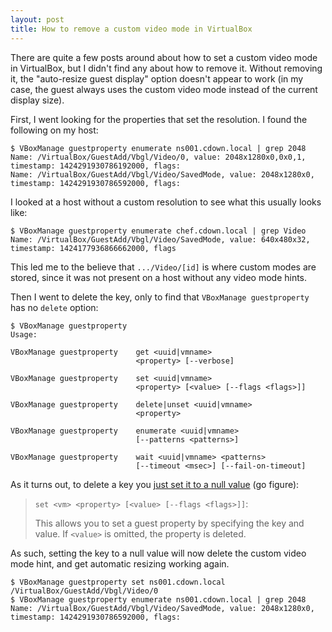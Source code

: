```yaml
---
layout: post
title: How to remove a custom video mode in VirtualBox
---
```


There are quite a few posts around about how to set a custom video mode in
VirtualBox, but I didn't find any about how to remove it. Without removing it,
the "auto-resize guest display" option doesn't appear to work (in my case, the
guest always uses the custom video mode instead of the current display size).

First, I went looking for the properties that set the resolution. I found the
following on my host:

    $ VBoxManage guestproperty enumerate ns001.cdown.local | grep 2048
    Name: /VirtualBox/GuestAdd/Vbgl/Video/0, value: 2048x1280x0,0x0,1, timestamp: 1424291930786192000, flags: 
    Name: /VirtualBox/GuestAdd/Vbgl/Video/SavedMode, value: 2048x1280x0, timestamp: 1424291930786592000, flags:

I looked at a host without a custom resolution to see what this usually looks
like:

    $ VBoxManage guestproperty enumerate chef.cdown.local | grep Video
    Name: /VirtualBox/GuestAdd/Vbgl/Video/SavedMode, value: 640x480x32, timestamp: 1424177936866662000, flags

This led me to the believe that `.../Video/[id]` is where custom modes are
stored, since it was not present on a host without any video mode hints.

Then I went to delete the key, only to find that `VBoxManage guestproperty` has
no `delete` option:

    $ VBoxManage guestproperty
    Usage:

    VBoxManage guestproperty    get <uuid|vmname>
                                <property> [--verbose]

    VBoxManage guestproperty    set <uuid|vmname>
                                <property> [<value> [--flags <flags>]]

    VBoxManage guestproperty    delete|unset <uuid|vmname>
                                <property>

    VBoxManage guestproperty    enumerate <uuid|vmname>
                                [--patterns <patterns>]

    VBoxManage guestproperty    wait <uuid|vmname> <patterns>
                                [--timeout <msec>] [--fail-on-timeout]

As it turns out, to delete a key you [just set it to a null value][doc] (go
figure):

> `set <vm> <property> [<value> [--flags <flags>]]`:
>
> This allows you to set a guest property by specifying the key and value. If
> `<value>` is omitted, the property is deleted.

As such, setting the key to a null value will now delete the custom video mode
hint, and get automatic resizing working again.

    $ VBoxManage guestproperty set ns001.cdown.local /VirtualBox/GuestAdd/Vbgl/Video/0
    $ VBoxManage guestproperty enumerate ns001.cdown.local | grep 2048
    Name: /VirtualBox/GuestAdd/Vbgl/Video/SavedMode, value: 2048x1280x0, timestamp: 1424291930786592000, flags:

[doc]: https://www.virtualbox.org/manual/ch08.html#vboxmanage-guestproperty

